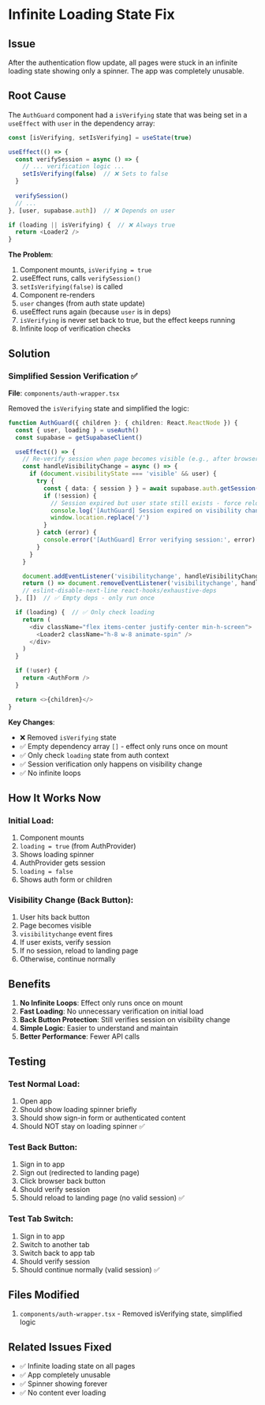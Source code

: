 # Infinite Loading State Fix

## Issue
After the authentication flow update, all pages were stuck in an infinite loading state showing only a spinner. The app was completely unusable.

## Root Cause
The `AuthGuard` component had a `isVerifying` state that was being set in a `useEffect` with `user` in the dependency array:

```typescript
const [isVerifying, setIsVerifying] = useState(true)

useEffect(() => {
  const verifySession = async () => {
    // ... verification logic ...
    setIsVerifying(false)  // ❌ Sets to false
  }
  
  verifySession()
  // ...
}, [user, supabase.auth])  // ❌ Depends on user

if (loading || isVerifying) {  // ❌ Always true
  return <Loader2 />
}
```

**The Problem**:
1. Component mounts, `isVerifying = true`
2. useEffect runs, calls `verifySession()`
3. `setIsVerifying(false)` is called
4. Component re-renders
5. `user` changes (from auth state update)
6. useEffect runs again (because `user` is in deps)
7. `isVerifying` is never set back to true, but the effect keeps running
8. Infinite loop of verification checks

## Solution

### Simplified Session Verification ✅
**File**: `components/auth-wrapper.tsx`

Removed the `isVerifying` state and simplified the logic:

```typescript
function AuthGuard({ children }: { children: React.ReactNode }) {
  const { user, loading } = useAuth()
  const supabase = getSupabaseClient()

  useEffect(() => {
    // Re-verify session when page becomes visible (e.g., after browser back button)
    const handleVisibilityChange = async () => {
      if (document.visibilityState === 'visible' && user) {
        try {
          const { data: { session } } = await supabase.auth.getSession()
          if (!session) {
            // Session expired but user state still exists - force reload
            console.log('[AuthGuard] Session expired on visibility change, reloading...')
            window.location.replace('/')
          }
        } catch (error) {
          console.error('[AuthGuard] Error verifying session:', error)
        }
      }
    }

    document.addEventListener('visibilitychange', handleVisibilityChange)
    return () => document.removeEventListener('visibilitychange', handleVisibilityChange)
    // eslint-disable-next-line react-hooks/exhaustive-deps
  }, [])  // ✅ Empty deps - only run once

  if (loading) {  // ✅ Only check loading
    return (
      <div className="flex items-center justify-center min-h-screen">
        <Loader2 className="h-8 w-8 animate-spin" />
      </div>
    )
  }

  if (!user) {
    return <AuthForm />
  }

  return <>{children}</>
}
```

**Key Changes**:
- ❌ Removed `isVerifying` state
- ✅ Empty dependency array `[]` - effect only runs once on mount
- ✅ Only check `loading` state from auth context
- ✅ Session verification only happens on visibility change
- ✅ No infinite loops

## How It Works Now

### Initial Load:
1. Component mounts
2. `loading = true` (from AuthProvider)
3. Shows loading spinner
4. AuthProvider gets session
5. `loading = false`
6. Shows auth form or children

### Visibility Change (Back Button):
1. User hits back button
2. Page becomes visible
3. `visibilitychange` event fires
4. If user exists, verify session
5. If no session, reload to landing page
6. Otherwise, continue normally

## Benefits

1. **No Infinite Loops**: Effect only runs once on mount
2. **Fast Loading**: No unnecessary verification on initial load
3. **Back Button Protection**: Still verifies session on visibility change
4. **Simple Logic**: Easier to understand and maintain
5. **Better Performance**: Fewer API calls

## Testing

### Test Normal Load:
1. Open app
2. Should show loading spinner briefly
3. Should show sign-in form or authenticated content
4. Should NOT stay on loading spinner ✅

### Test Back Button:
1. Sign in to app
2. Sign out (redirected to landing page)
3. Click browser back button
4. Should verify session
5. Should reload to landing page (no valid session) ✅

### Test Tab Switch:
1. Sign in to app
2. Switch to another tab
3. Switch back to app tab
4. Should verify session
5. Should continue normally (valid session) ✅

## Files Modified

1. `components/auth-wrapper.tsx` - Removed isVerifying state, simplified logic

## Related Issues Fixed

- ✅ Infinite loading state on all pages
- ✅ App completely unusable
- ✅ Spinner showing forever
- ✅ No content ever loading
